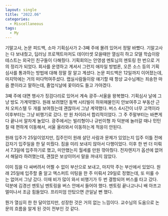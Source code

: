 ```yaml
---
layout: single
title: "2022.06"
categories:
  - Miscellaneous
tags:
  - My
---
```


기말고사, 논문 피드백, 소마 기획심사가 2-3째 주에 몰려 있어서 정말 바빴다. 기말고사는 다 보내줬고, 딥러닝 프로젝트마저도 데이터셋 모을때만 열심히 하고 모델 학습이랑 테스트는 외국인 친구들이 다해줬다. 기획회의는 안영샘 멘토님의 멘토링 한 번으로 거의 정리가 되었다. 회사를 운영하고 계셔서 그런지 애자일 방법론, 오픈 소스 등의 기획 심사를 통과하는 방법에 대해 정말 잘 알고 계셨다. 논문 피드백은 12일까지 이어졌는데, 마지막에는 거의 떠다먹여주셨다. 랩실사람들이랑 얘기할 때 항상 교수님께는 죄송한 마음 뿐이라고 말하는데, 졸업식날에 꽃이라도 들고 가야겠다.

3째 주에 대면 행사가 징검다리로 있어서 계속 광주-서울을 왕복했다. 기획심사 날에 그냥 방도 가계약했다. 원래 보려했던 동백 시티빌이 허위매물인지 안보여주고 부동산 근처 오피스텔 두 개를 보여줬는데 괜찮아서 그냥 계약했다. 버스 4시간이 너무 고역이라 이후부터는 그냥 비행기로 갔다. 만 원 차이라서 합리적이었다. 그 주 주말부터는 바쁜게 다 끝나서 알차게 놀았다. 광주에서는 빌리형이나 규빈이형 차 덕분에 놀러갈 때나 민턴칠 때 편하게 이동해서, 서울 올라와서 이동하는게 적응이 안된다.

원래 입주가 25일이었지만, 집주인이 원래 살던 사람과 문제가 있었는지 입주 이틀 전에 갑자기 입주일을 한 달 미뤘다. 짐을 미리 보내지 않아서 다행이었다. 이후 한 번 더 미뤄서 7.3일에 입주하기로 했고, 미안했는지 월세를 만원 깎아줬다. 전자렌지가 옵션에 없어서 해달라 하려했는데, 괜찮은 보상이어서 말을 꺼내지 않았다.

이미 짐을 다 싸버려서 어쩔 수 없이 부산으로 보내고, 마지막 주는 부산에서 있었다. 원래 25일에 입주할 줄 알고 엑스퍼트 미팅을 한 주 미뤄서 29일로 정했는데, 또 미룰 수는 없어서 그냥 갔다. 이때 비가 많이 와서 비행기가 두 번 결항되어 버스를 타고 갔다. 덕분에 김경선 멘토님 멘토링을 버스 안에서 들어야 했다. 멘토링 끝나고나니 배 아프고 멀미나서 조금 힘들었다. 프리미엄 안탔으면 큰일날 뻔 했다.

뭔가 열심히 한 한 달이었지만, 성장한 것은 거의 없는 느낌이다. 교수님의 도움으로 논문의 흐름을 알게 된 것이 전부인 것 같다.
